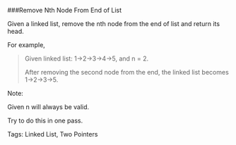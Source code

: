 ###Remove Nth Node From End of List

Given a linked list, remove the nth node from the end of list and return its head.

For example,

>Given linked list: 1->2->3->4->5, and n = 2.
>
>After removing the second node from the end, the linked list becomes 1->2->3->5.

Note:

Given n will always be valid.

Try to do this in one pass. 

Tags: Linked List, Two Pointers
